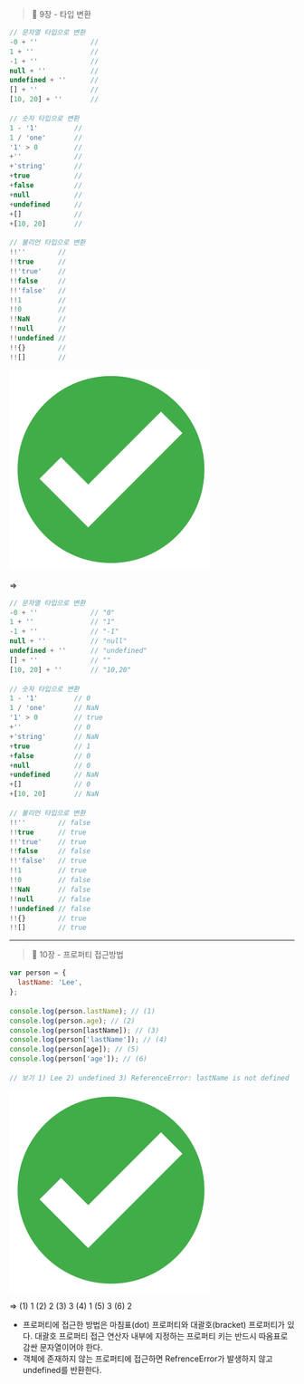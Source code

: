 > 📖 9장 - 타입 변환

```jsx
// 문자열 타입으로 변환
-0 + ''             //
1 + ''              //
-1 + ''             //
null + ''           //
undefined + ''      // 
[] + ''             // 
[10, 20] + ''       // 

// 숫자 타입으로 변환
1 - '1'         // 
1 / 'one'       // 
'1' > 0         // 
+''             // 
+'string'       // 
+true           // 
+false          // 
+null           // 
+undefined      // 
+[]             // 
+[10, 20]       // 

// 불리언 타입으로 변환
!!''        // 
!!true      // 
!!'true'    // 
!!false     // 
!!'false'   // 
!!1         // 
!!0         // 
!!NaN       // 
!!null      // 
!!undefined // 
!!{}        // 
!![]        // 
```

<img src="../icon.png">

⇒

```jsx
// 문자열 타입으로 변환
-0 + ''             // "0"
1 + ''              // "1"
-1 + ''             // "-1"
null + ''           // "null"
undefined + ''      // "undefined"
[] + ''             // ""
[10, 20] + ''       // "10,20"

// 숫자 타입으로 변환
1 - '1'         // 0
1 / 'one'       // NaN
'1' > 0         // true
+''             // 0
+'string'       // NaN
+true           // 1
+false          // 0
+null           // 0
+undefined      // NaN
+[]             // 0
+[10, 20]       // NaN

// 불리언 타입으로 변환
!!''        // false
!!true      // true
!!'true'    // true
!!false     // false
!!'false'   // true
!!1         // true
!!0         // false
!!NaN       // false
!!null      // false
!!undefined // false
!!{}        // true
!![]        // true
```

* * *

> 📖 10장 - 프로퍼티 접근방법

```jsx
var person = {
  lastName: 'Lee',
};

console.log(person.lastName); // (1)
console.log(person.age); // (2)
console.log(person[lastName]); // (3)
console.log(person['lastName']); // (4)
console.log(person[age]); // (5)
console.log(person['age']); // (6)

// 보기 1) Lee 2) undefined 3) ReferenceError: lastName is not defined
```

<img src="../icon.png">

⇒ (1) 1 (2) 2 (3) 3 (4) 1 (5) 3 (6) 2

- 프로퍼티에 접근한 방법은 마침표(dot) 프로퍼티와 대괄호(bracket) 프로퍼티가 있다. 대괄호 프로퍼티 접근 연산자 내부에 지정하는 프로퍼티 키는 반드시 따옴표로 감싼 문자열이어야 한다.
- 객체에 존재하지 않는 프로퍼티에 접근하면 RefrenceError가 발생하지 않고 undefined를 반환한다.
